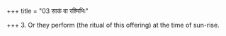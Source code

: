 +++
title = "03 साकं वा रश्मिभिः"

+++
3. Or they perform (the ritual of this offering) at the time of sun-rise.
